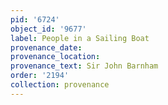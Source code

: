 ```yaml
---
pid: '6724'
object_id: '9677'
label: People in a Sailing Boat
provenance_date:
provenance_location:
provenance_text: Sir John Barnham
order: '2194'
collection: provenance
---
```

